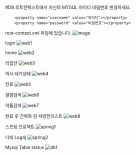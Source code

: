 #DB
루트컨텍스트에서 자신의 MYSQL 아이디 비밀번호 변경하세요.

		<property name="username" value="아이디"></property>
		<property name="password" value="비밀번호"></property>
root-context.xml 파일에 있습니다.
![image](https://user-images.githubusercontent.com/37204764/49183148-82867680-f39f-11e8-99c6-aacff57e678f.png)

login
![web1](https://user-images.githubusercontent.com/37204764/63516430-da659e80-c527-11e9-8fcf-b7fac0797838.PNG)

home
![web2](https://user-images.githubusercontent.com/37204764/63516429-d9347180-c527-11e9-8217-67adb1665b3a.PNG)

리셉션
![web3](https://user-images.githubusercontent.com/37204764/63516436-dcc7f880-c527-11e9-8722-5feba2f44a8a.PNG)

의사 대기상태
![web4](https://user-images.githubusercontent.com/37204764/63516437-dcc7f880-c527-11e9-8abc-1c7b65566865.PNG)

진료
![web5](https://user-images.githubusercontent.com/37204764/63516438-dcc7f880-c527-11e9-820a-efa1228f421e.PNG)

질병검색
![web6](https://user-images.githubusercontent.com/37204764/63516445-de91bc00-c527-11e9-80d9-fa5fa49907b6.PNG)

약품검색
![web7](https://user-images.githubusercontent.com/37204764/63516447-de91bc00-c527-11e9-9a10-185bbb6ffb53.PNG)

완료 후 간략화 된 처방전리스트
![web8](https://user-images.githubusercontent.com/37204764/63516448-de91bc00-c527-11e9-9f9e-9e363617a28d.PNG)

스프링 프로젝트
![spring1](https://user-images.githubusercontent.com/37204764/63516451-df2a5280-c527-11e9-94bf-41ae5d62ad06.PNG)

디비 Log4j
![spring2](https://user-images.githubusercontent.com/37204764/63516452-dfc2e900-c527-11e9-854d-ac5a4f685b05.PNG)

Mysql Table status
![db1](https://user-images.githubusercontent.com/37204764/63516462-e0f41600-c527-11e9-8bea-f36d427f6cfc.PNG)

